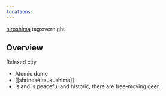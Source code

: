 ```yaml
---
locations: 
---
```


[hiroshima](geo:34.3916058,132.4518156) tag:overnight


## Overview
Relaxed city

* Atomic dome 
* [[shrines#Itsukushima]]
* Island is peaceful and historic, there are free-moving deer. 